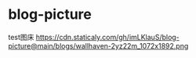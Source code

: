# blog-picture
test图床
https://cdn.staticaly.com/gh/imLKlauS/blog-picture@main/blogs/wallhaven-2yz22m_1072x1892.png
